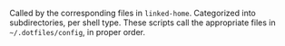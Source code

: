 Called by the corresponding files in `linked-home`.
Categorized into subdirectories, per shell type.
These scripts call the appropriate files in `~/.dotfiles/config`, in proper order.
